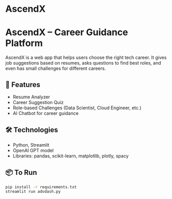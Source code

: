# AscendX
# AscendX – Career Guidance Platform

AscendX is a web app that helps users choose the right tech career. It gives job suggestions based on resumes, asks questions to find best roles, and even has small challenges for different careers.

## 🔧 Features
- Resume Analyzer
- Career Suggestion Quiz
- Role-based Challenges (Data Scientist, Cloud Engineer, etc.)
- AI Chatbot for career guidance

## 🛠️ Technologies
- Python, Streamlit
- OpenAI GPT model
- Libraries: pandas, scikit-learn, matplotlib, plotly, spacy

## 📦 To Run
```bash
pip install -r requirements.txt
streamlit run advdash.py
